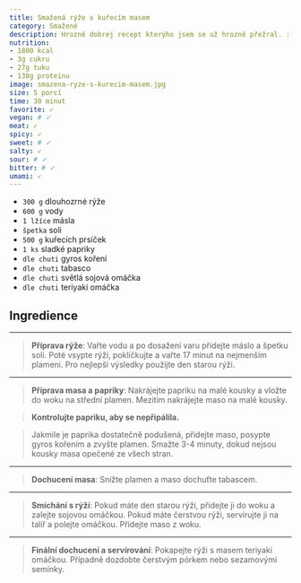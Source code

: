 ```yaml
---
title: Smažená rýže s kuřecím masem
category: Smažené
description: Hrozně dobrej recept kterýho jsem se už hrozně přežral. :(
nutrition:
- 1800 kcal
- 3g cukru
- 27g tuku
- 138g proteinu
image: smazena-ryze-s-kurecim-masem.jpg
size: 5 porcí
time: 30 minut
favorite: ✓
vegan: # ✓
meat: ✓
spicy: ✓
sweet: # ✓
salty: ✓
sour: # ✓
bitter: # ✓
umami: ✓
---
```


- `300 g` dlouhozrné rýže
- `600 g` vody
- `1 lžíce` másla
- `špetka` soli
- `500 g` kuřecích prsíček
- `1 ks` sladké papriky
- `dle chuti` gyros koření
- `dle chuti` tabasco
- `dle chuti` světlá sojová omáčka
- `dle chuti` teriyaki omáčka

## **Ingredience**

---

> **Příprava rýže**: Vařte vodu a po dosažení varu přidejte máslo a špetku soli. Poté vsypte rýži, pokličkujte a vařte 17 minut na nejmenším plameni. Pro nejlepší výsledky použijte den starou rýži.

---

> **Příprava masa a papriky**: Nakrájejte papriku na malé kousky a vložte do woku na střední plamen. Mezitím nakrájejte maso na malé kousky.

> **Kontrolujte papriku, aby se nepřipálila.**

> Jakmile je paprika dostatečně podušená, přidejte maso, posypte gyros kořením a zvyšte plamen. Smažte 3-4 minuty, dokud nejsou kousky masa opečené ze všech stran.

---

> **Dochucení masa**: Snížte plamen a maso dochuťte tabascem.

---

> **Smíchání s rýží**: Pokud máte den starou rýži, přidejte ji do woku a zalejte sojovou omáčkou. Pokud máte čerstvou rýži, servírujte ji na talíř a polejte omáčkou. Přidejte maso z woku.

---

> **Finální dochucení a servírování**: Pokapejte rýži s masem teriyaki omáčkou. Případně dozdobte čerstvým pórkem nebo sezamovými semínky.
